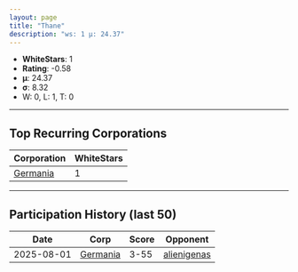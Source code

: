 ```yaml
---
layout: page
title: "Thane"
description: "ws: 1 μ: 24.37"
---
```

- **WhiteStars**: 1
- **Rating**: -0.58
- **μ**: 24.37  
- **σ**: 8.32
- W: 0, L: 1, T: 0

---

## Top Recurring Corporations

| Corporation | WhiteStars |
| --- | --- |
| [Germania](https://ws.tsl.rocks/corp/e088c9a1e761ef8c1f07a1d374886006b0ecace15d07b9549e3655729b630897/) | 1 |

---

## Participation History (last 50)

| Date | Corp | Score | Opponent |
| --- | --- | --- | --- |
| 2025-08-01 | [Germania](https://ws.tsl.rocks/corp/e088c9a1e761ef8c1f07a1d374886006b0ecace15d07b9549e3655729b630897/) | 3-55 | [alienigenas](https://ws.tsl.rocks/corp/1c092f1b0e9645193eac68e27b29b2b9fef39474fd8924495abec6754857a8f9/) |